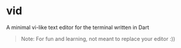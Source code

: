 # vid

A minimal vi-like text editor for the terminal written in Dart 

> Note: For fun and learning, not meant to replace your editor :))
